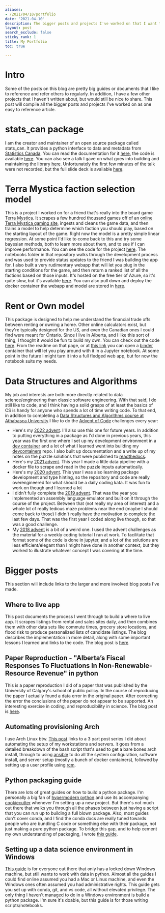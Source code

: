 ```yaml
---
aliases:
- /2021/04/10/portfolio
date: '2021-04-10'
description: The bigger posts and projects I've worked on that I want to share.
layout: post
search_exclude: false
sticky_rank: 1
title: My Portfolio
toc: true

---
```


# Intro

Some of the posts on this blog are pretty big guides or documents that I like to
reference and refer others to regularly. In addition, I have a few other projects that I
haven't written about, but would still be nice to share. This post will compile all the
bigger posts and projects I've worked on as one easy to reference article.

# stats_can package

I am the creator and maintainer of an open source package called stats_can. It provides
a python interface to data and metadata from
[Statistics Canada](https://www.statcan.gc.ca/eng/start). You can read the documentation
for it [here](https://stats-can.readthedocs.io/en/latest/), the code is available
[here](https://github.com/ianepreston/stats_can). You can also see a talk I gave on what
goes into building and maintaining the library
[here](https://www.youtube.com/watch?v=SJzg7HnISxw). Unfortunately the first few minutes
of the talk were not recorded, but the full slide deck is available
[here](https://docs.google.com/presentation/d/1ijCHBcqwYRbm3ZuHEJajwq5q89HPCu25UzUV2m-dx7Q/edit?usp=drivesdk).

# Terra Mystica faction selection model

This is a project I worked on for a friend that's really into the board game
[Terra Mystica](https://boardgamegeek.com/boardgame/120677/terra-mystica). It scrapes a
few hundred thousand games off of an
[online Terra Mystica gaming site](https://terra.snellman.net/), ingests and cleans the
game data, and then trains a model to help determine which faction you should play,
based on the starting layout of the game. Right now the model is a pretty simple linear
regression. At some point I'd like to come back to this and try some bayesian methods,
both to learn more about them, and to see if I can improve performance. You can see the
code for the project [here](https://github.com/ianepreston/terra-mystica-models). The
notebooks folder in that repository walks through the development process and was used
to provide status updates to the friend I was building the app for. I also built a very
rudimentary webapp that will let you plug in the starting conditions for the game, and
then return a ranked list of all the factions based on those inputs. It's hosted on the
free tier of Azure, so it's quite slow, but it's available
[here](https://tmmodel.azurewebsites.net/). You can also pull down and deploy the docker
container the webapp and model are stored in
[here](https://hub.docker.com/repository/docker/ianepreston/terra_mystica).

# Rent or Own model

This package is designed to help me understand the financial trade offs between renting
or owning a home. Other online calculators exist, but they're typically designed for the
US, and even the Canadian ones I could find were meant for Ontario. Since I live in
Alberta, and I like this sort of thing, I thought it would be fun to build my own. You
can check out the code [here](https://github.com/ianepreston/rentorown). From the readme
on that page, or at
[this link](https://mybinder.org/v2/gh/ianepreston/rentorown/HEAD?urlpath=lab/tree/index.ipynb)
you can open a [binder](https://mybinder.org/) container that will let you play around
with it in a Jupyter notebook. At some point in the future I might turn it into a full
fledged web app, but for now the notebook suits my needs.

# Data Structures and Algorithms

My job and interests are both more directly related to data science/engineering than
classic software engineering. With that said, I do still like to code, and I think
having a solid grasps of at least the basics of CS is handy for anyone who spends a lot
of time writing code. To that end, in addition to completing a
[Data Structures and Algorithms course at Athabasca University](https://www.athabascau.ca/syllabi/comp/comp272.php)
I like to do the [Advent of Code](https://adventofcode.com/) challenges every year:

-   Here's my [2022 advent](https://github.com/ianepreston/scratch/tree/main/advent-of-code).
    I'll also use this one for future years. In addition to putting everything in a package
    as I'd done in previous years, this year was the first one where I set up my development
    environment in a [dev container](https://containers.dev/) and a lot of what I learned
    went into building my [devcontainers](https://github.com/ianepreston/devcontainers) repo.
    I also built up documentation and a write up of my notes on the puzzle solutions that
    were published to [readthedocs](https://ians-advent-of-code.readthedocs.io/en/latest/index.html).
-   Here's my [2021 advent](https://github.com/ianepreston/scratch/tree/main/advent_2021).
    This year I made a little data pipeline with a docker file to scrape and read in the puzzle
    inputs automatically.
-   Here's my [2020 advent](https://github.com/ianepreston/scratch/tree/main/advent_2020). This year
    I was also learning package development and type hinting, so the repository and code
    are really overengineered for what should be a daily coding kata. It was fun to work
    on though and I learned a lot
-   I didn't fully complete the
    [2019 advent](https://github.com/ianepreston/scratch/tree/main/advent_2019). That was the year you
    implemented an assembly language emulator and built on it through the course of the
    project. Between that (not really my area of interest) and a whole lot of really
    tedious maze problems near the end (maybe I should come back to those) I didn't
    really have the motivation to complete the last few days. That was the first year I
    coded along live though, so that was a good challenge.
-   My [2018 advent](https://github.com/ianepreston/scratch/tree/main/advent_2018) is a bit of a weird
    one. I used the advent challenges as the material for a weekly coding tutorial I ran
    at work. To facilitate that format some of the code is done in jupyter, and a lot of
    the solutions are less efficient/elegant than I might have done in another context,
    but they worked to illustrate whatever concept I was covering at the time.

# Bigger posts

This section will include links to the larger and more involved blog posts I've made.

## Where to live app

This post documents the process I went through to build a where to live app. It scrapes
listings from rental and sales sites daily, and then combines them with other data sets
like commute times, grocery store locations, and flood risk to produce personalized
lists of candidate listings. The blog describes the implementation in more detail, along
with some important lessons I learned and links to the code. The blog post is
[here](2021-12-30-wheretolive.md).

## Paper Reproduction - "Alberta’s Fiscal Responses To Fluctuations In Non-Renewable-Resource Revenue" in python

This is a paper reproduction I did of a paper that was published by the University of
Calgary's school of public policy. In the course of reproducing the paper I actually
found a data error in the original paper. After correcting the error the conclusions of
the paper do not appear to be supported. An interesting exercise in coding, and
reproducibility in science. The blog post is
[here](2021-02-26-ferede.ipynb).

## Automating provisioning Arch

I use Arch Linux btw.
[This post](2020-11-26-arch-tldr.md)
links to a 3 part post series I did about automating the setup of my workstations and
servers. It goes from a detailed breakdown of the bash script that's used to get a bare
bones arch install, through to using [ansible](https://www.ansible.com/) to do all the
system configuration, software install, and server setup (mostly a bunch of docker
containers), followed by setting up a user profile using
[rcm](https://github.com/thoughtbot/rcm).

## Python packaging guide

There are lots of great guides on how to build a python package. I'm personally a big
fan of
[hypermodern python](https://cjolowicz.github.io/posts/hypermodern-python-01-setup/) and
use its accompanying [cookiecutter](https://cookiecutter.readthedocs.io/en/1.7.2/)
whenever I'm setting up a new project. But there's not much out there that walks you
through all the phases between just having a script that you can run up to building a
full blown package. Also, most guides don't cover conda, and I find the conda docs are
really tuned towards people who are bundling C code or something else with their
package, not just making a pure python package. To bridge this gap, and to help cement
my own understanding of packaging, I wrote
[this guide](2020-07-09-pypack.md).

## Setting up a data science environment in Windows

[This guide](2020-02-15-windows-ds-software.md)
is for everyone out there that only has a locked down Windows machine, but still wants
to work with data in python. Almost all the guides I could find online assumed you had a
Mac or Linux machine, and even the Windows ones often assumed you had administrative
rights. This guide gets you set up with conda, git, and vs code, all without elevated
privilege. The only thing I haven't managed to do in a Windows environment is build a
python package. I'm sure it's doable, but this guide is for those writing
scripts/notebooks.
